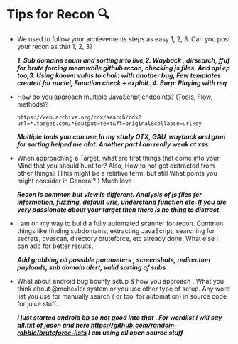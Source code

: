 # Tips for Recon 🔍

- We used to follow your achievements steps as easy 1, 2, 3.
  Can you post your recon as that 1, 2, 3?
 
  ***1. Sub domains enum and sorting into live,2. Wayback , dirsearch, ffuf for brute forcing meanwhile github recon, checking js files. And api ep too,3. Using known vulns to chain with another bug, Few templates created for nuclei, Function check + exploit.,4. Burp: Playing with req***

- How do you approach multiple JavaScript endpoints? (Tools, Flow, methods)?
 
   `https://web.archive.org/cdx/search/cdx?url=*.target.com/*&output=text&fl=original&collapse=urlkey`
          
    ***Multiple tools you can use,In my study OTX, GAU, wayback and gron for sorting helped me alot. Another part I am really weak at xss***

- When approaching a Target, what are first things that come into your Mind that you should hunt for? 
Also, How to not get distracted from other things? (This might be a relative term, but still What points you might consider in General? ) 
Much love
 
   ***Recon is common but view is different. Analysis of js files for information, fuzzing, default urls, understand function etc. If you are very passionate about your target then there is no thing to distract***


- I am on my way to build a fully automated scanner for recon. Common things like finding subdomains, extracting JavaScript, searching for secrets, cvescan, directory  bruteforce, etc already done. What else I can add for better results.
 
  ***Add grabbing all possible parameters , screenshots, redirection payloads, sub domain alert, valid sorting of subs***

- What about android bug bounty setup & how you approach . 
What you think about 
@mobexler system or you use other type of setup.
Any word list you use for manually  search ( or tool for automation) in source code for juice stuff.
  
   ***I just started android bb so not good into that . For wordlist I will say all.txt of jason and here https://github.com/random-robbie/bruteforce-lists 
 I am using all open source stuff***
